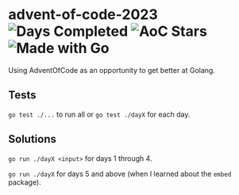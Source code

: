 # advent-of-code-2023 ![Days Completed](https://img.shields.io/badge/Days%20Completed-6-brightgreen) ![AoC Stars](https://img.shields.io/badge/%E2%AD%90--brightgreen) ![Made with Go](https://img.shields.io/badge/Made%20with-Go-%2300ADD8)

Using AdventOfCode as an opportunity to get better at Golang.

## Tests

`go test ./...` to run all or `go test ./dayX` for each day.

## Solutions

`go run ./dayX <input>` for days 1 through 4.

`go run ./dayX` for days 5 and above (when I learned about the `embed` package).
